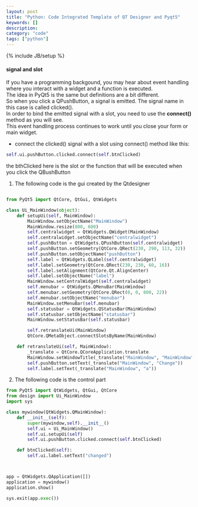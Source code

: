 ```yaml
---
layout: post
title: "Python: Code Integrated Template of QT Designer and Pyqt5"
keywords: [] 
description: 
category: "code"
tags: ["python"]
---
```

{% include JB/setup %}


#### signal and slot
If you have a programming backgound, you may hear about event handling where you interact with a widget
and a function is executed. <br />
The idea in PyQt5 is the same but definitions are a bit different. <br />
So when you click a QPushButton, a signal is emitted. The signal name in this case is called clicked(). <br />
In order to bind the emitted signal with a slot, you need to use the **connect()** method as you will see. <br />
This event handling process continues to work until you close your form or main widget. <br />

+ connect the clicked() signal with a slot using connect() method like this:

```python
self.ui.pushButton.clicked.connect(self.btnClicked)
```
the bthClicked here is the slot or the function that will be executed when you click the QBushButton


1. The following code is the gui created by the Qtdesigner

```python

from PyQt5 import QtCore, QtGui, QtWidgets

class Ui_MainWindow(object):
    def setupUi(self, MainWindow):
        MainWindow.setObjectName("MainWindow")
        MainWindow.resize(800, 600)
        self.centralwidget = QtWidgets.QWidget(MainWindow)
        self.centralwidget.setObjectName("centralwidget")
        self.pushButton = QtWidgets.QPushButton(self.centralwidget)
        self.pushButton.setGeometry(QtCore.QRect(230, 290, 113, 32))
        self.pushButton.setObjectName("pushButton")
        self.label = QtWidgets.QLabel(self.centralwidget)
        self.label.setGeometry(QtCore.QRect(230, 230, 60, 16))
        self.label.setAlignment(QtCore.Qt.AlignCenter)
        self.label.setObjectName("label")
        MainWindow.setCentralWidget(self.centralwidget)
        self.menubar = QtWidgets.QMenuBar(MainWindow)
        self.menubar.setGeometry(QtCore.QRect(0, 0, 800, 22))
        self.menubar.setObjectName("menubar")
        MainWindow.setMenuBar(self.menubar)
        self.statusbar = QtWidgets.QStatusBar(MainWindow)
        self.statusbar.setObjectName("statusbar")
        MainWindow.setStatusBar(self.statusbar)

        self.retranslateUi(MainWindow)
        QtCore.QMetaObject.connectSlotsByName(MainWindow)

    def retranslateUi(self, MainWindow):
        _translate = QtCore.QCoreApplication.translate
        MainWindow.setWindowTitle(_translate("MainWindow", "MainWindow"))
        self.pushButton.setText(_translate("MainWindow", "Change"))
        self.label.setText(_translate("MainWindow", "a"))
```

2. The following code is the control part

```python
from PyQt5 import QtWidgets, QtGui, QtCore
from design import Ui_MainWindow
import sys

class mywindow(QtWidgets.QMainWindow):
    def __init__(self):
        super(mywindow,self).__init__()
        self.ui = Ui_MainWindow()
        self.ui.setupUi(self)
        self.ui.pushButton.clicked.connect(self.btnClicked)

    def btnClicked(self):
        self.ui.label.setText("changed")



app = QtWidgets.QApplication([])
application = mywindow()
application.show()

sys.exit(app.exec())
```







